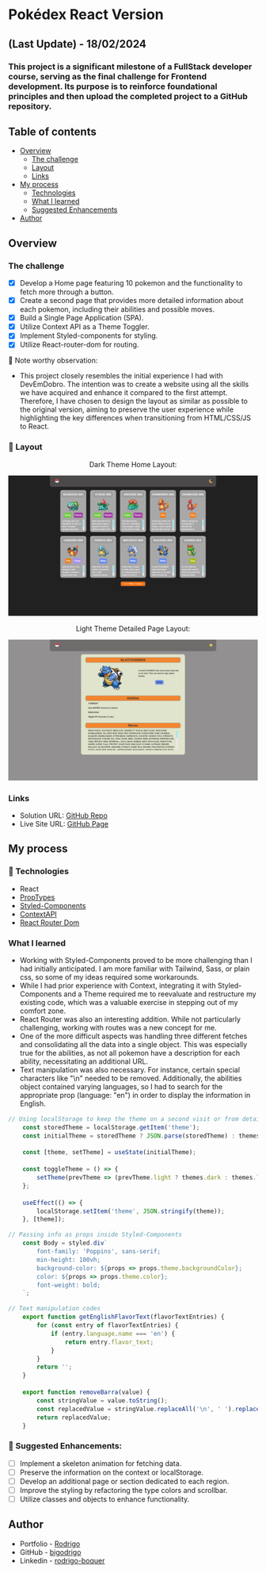 # Pokédex React Version
## (Last Update) - 18/02/2024
### This project is a significant milestone of a FullStack developer course, serving as the final challenge for Frontend development. Its purpose is to reinforce foundational principles and then upload the completed project to a GitHub repository.

## Table of contents

- [Overview](#overview)
  - [The challenge](#the-challenge)
  - [Layout](#-layout)
  - [Links](#links)
- [My process](#my-process)
  - [Technologies](#-technologies)
  - [What I learned](#what-i-learned)
  - [Suggested Enhancements](#muscle-suggested-enhancements)
- [Author](#author)

## Overview

### The challenge

- [x] Develop a Home page featuring 10 pokemon and the functionality to fetch more through a button.
- [x] Create a second page that provides more detailed information about each pokemon, including their abilities and possible moves.
- [x] Build a Single Page Application (SPA).
- [x] Utilize Context API as a Theme Toggler.
- [x] Implement Styled-components for styling.
- [x] Utilize React-router-dom for routing.

:thought_balloon: Note worthy observation:

- This project closely resembles the initial experience I had with DevEmDobro. The intention was to create a website using all the skills we have acquired and enhance it compared to the first attempt. Therefore, I have chosen to design the layout as similar as possible to the original version, aiming to preserve the user experience while highlighting the key differences when transitioning from HTML/CSS/JS to React.


### 🔖 Layout

<div align="center">
    <p>Dark Theme Home Layout:</p>
    <img src="./design/dark-home.png">
</div>

<div align="center">
    <p>Light Theme Detailed Page Layout:</p>
    <img src="./design/light-detail.png">
</div>

### Links

- Solution URL: [GitHub Repo](https://github.com/bigodrigo/PokedexReactProject)
- Live Site URL: [GitHub Page](https://bigodrigo.github.io/PokedexReactProject)

## My process

### 🚀 Technologies

- React
- [PropTypes](https://legacy.reactjs.org/docs/typechecking-with-proptypes.html)
- [Styled-Components](https://styled-components.com)
- [ContextAPI](https://legacy.reactjs.org/docs/context.html)
- [React Router Dom](https://v5.reactrouter.com/web/guides/quick-start)

### What I learned

- Working with Styled-Components proved to be more challenging than I had initially anticipated. I am more familiar with Tailwind, Sass, or plain css, so some of my ideas required some workarounds.
- While I had prior experience with Context, integrating it with Styled-Components and a Theme required me to reevaluate and restructure my existing code, which was a valuable exercise in stepping out of my comfort zone.
- React Router was also an interesting addition. While not particularly challenging, working with routes was a new concept for me.
- One of the more difficult aspects was handling three different fetches and consolidating all the data into a single object. This was especially true for the abilities, as not all pokemon have a description for each ability, necessitating an additional URL.
- Text manipulation was also necessary. For instance, certain special characters like "\n" needed to be removed. Additionally, the abilities object contained varying languages, so I had to search for the appropriate prop (language: "en") in order to display the information in English.

```js
// Using localStorage to keep the theme on a second visit or from detail page to home
    const storedTheme = localStorage.getItem('theme');
    const initialTheme = storedTheme ? JSON.parse(storedTheme) : themes.light;

    const [theme, setTheme] = useState(initialTheme);

    const toggleTheme = () => {
        setTheme(prevTheme => (prevTheme.light ? themes.dark : themes.light));
    };

    useEffect(() => {
        localStorage.setItem('theme', JSON.stringify(theme));
    }, [theme]);
```

```js
// Passing info as props inside Styled-Components
    const Body = styled.div`
        font-family: 'Poppins', sans-serif;
        min-height: 100vh;
        background-color: ${props => props.theme.backgroundColor};
        color: ${props => props.theme.color};
        font-weight: bold;
    `;
```

```js
// Text manipulation codes
    export function getEnglishFlavorText(flavorTextEntries) {
        for (const entry of flavorTextEntries) {
            if (entry.language.name === 'en') {
                return entry.flavor_text;
            }
        }
        return '';
    }

    export function removeBarra(value) {
        const stringValue = value.toString();
        const replacedValue = stringValue.replaceAll('\n', ' ').replaceAll('\f', ' ');
        return replacedValue;
    }
```

### :muscle: Suggested Enhancements:

- [ ] Implement a skeleton animation for fetching data.
- [ ] Preserve the information on the context or localStorage.
- [ ] Develop an additional page or section dedicated to each region.
- [ ] Improve the styling by refactoring the type colors and scrollbar.
- [ ] Utilize classes and objects to enhance functionality.

## Author

- Portfolio - [Rodrigo](https://portfolio-bigodrigo.vercel.app/)
- GitHub - [bigodrigo](https://github.com/bigodrigo)
- Linkedin - [rodrigo-boquer](https://www.linkedin.com/in/rodrigo-boquer/)

